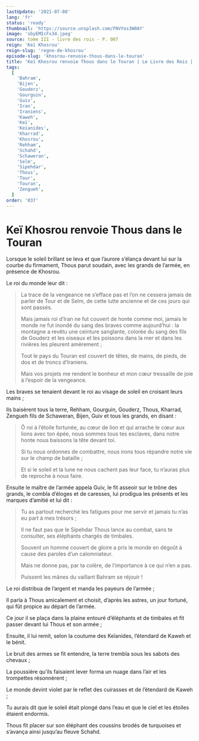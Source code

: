 ```yaml
---
lastUpdate: '2021-07-08'
lang: 'fr'
status: 'ready'
thumbnail: 'https://source.unsplash.com/FNVYos3W0AY'
image: 'sbyEMIcFx34.jpeg'
source: tome III - livre des rois - P. 007
reign: 'Keï Khosrou'
reign-slug: 'regne-de-khosrou'
episode-slug: 'khosrou-renvoie-thous-dans-le-touran'
title: 'Keï Khosrou renvoie Thous dans le Touran | Le Livre des Rois | Shâhnâmeh'
tags:
  [
    'Bahram',
    'Bijen',
    'Gouderz',
    'Gourguin',
    'Guiv',
    'Iran',
    'Iraniens',
    'Kaweh',
    'Keï',
    'Keïanides',
    'Kharrad',
    'Khosrou',
    'Rehham',
    'Schahd',
    'Schaweran',
    'Selm',
    'Sipehdar',
    'Thous',
    'Tour',
    'Touran',
    'Zengueh',
  ]
order: '037'
---
```


<!-- LTeX: language=fr -->

# Keï Khosrou renvoie Thous dans le Touran

Lorsque le soleil brillant se leva et que l’aurore s’élança devant lui sur la courbe du firmament, Thous parut soudain, avec les grands de l’armée, en présence de Khosrou.

Le roi du monde leur dit :

> La trace de la vengeance ne s’efface pas et l’on ne cessera jamais de parler de Tour et de Selm, de cette lutte ancienne et de ces jours qui sont passés.
>
> Mais jamais roi d’Iran ne fut couvert de honte comme moi, jamais le monde ne fut inondé du sang des braves comme aujourd’hui : la montagne a revêtu une ceinture sanglante, colorée du sang des fils de Gouderz et les oiseaux et les poissons dans la mer et dans les rivières les pleurent amèrement ;
>
> Tout le pays du Touran est couvert de têtes, de mains, de pieds, de dos et de troncs d’Iraniens.
>
> Mais vos projets me rendent le bonheur et mon cœur tressaille de joie à l’espoir de la vengeance.

Les braves se tenaient devant le roi au visage de soleil en croisant leurs mains ;

Ils baisèrent tous la terre, Rehham, Gourguin, Gouderz, Thous, Kharrad, Zengueh fils de Schaweran, Bijen, Guiv et tous les grands, en disant :

> Ô roi à l’étoile fortunée, au cœur de lion et qui arrache le cœur aux lions avec ton épée, nous sommes tous tes esclaves, dans notre honte nous baissons la tête devant toi.
>
> Si tu nous ordonnes de combattre, nous irons tous répandre notre vie sur le champ de bataille ;
>
> Et si le soleil et la lune ne nous cachent pas leur face, tu n’auras plus de reproche à nous faire.

Ensuite le maître de l’armée appela Guiv, le fit asseoir sur le trône des grands, le combla d’éloges et de caresses, lui prodigua les présents et les marques d’amitié et lui dit :

> Tu as partout recherché les fatigues pour me servir et jamais tu n’as eu part à mes trésors ;
>
> Il ne faut pas que le Sipehdar Thous lance au combat, sans te consulter, ses éléphants chargés de timbales.
>
> Souvent un homme couvert de gloire a pris le monde en dégoût à cause des paroles d’un calomniateur.
>
> Mais ne donne pas, par ta colère, de l’importance à ce qui n’en a pas.
>
> Puissent les mânes du vaillant Bahram se réjouir !

Le roi distribua de l’argent et manda les payeurs de l’armée ;

Il parla à Thous amicalement et choisit, d’après les astres, un jour fortuné, qui fût propice au départ de l’armée.

Ce jour il se plaça dans la plaine entouré d’éléphants et de timbales et fit passer devant lui Thous et son armée ;

Ensuite, il lui remit, selon la coutume des Keïanides, l’étendard de Kaweh et le bénit.

Le bruit des armes se fit entendre, la terre trembla sous les sabots des chevaux ;

La poussière qu’ils faisaient lever forma un nuage dans l’air et les trompettes résonnèrent ;

Le monde devint violet par le reflet des cuirasses et de l’étendard de Kaweh ;

Tu aurais dit que le soleil était plongé dans l’eau et que le ciel et les étoiles étaient endormis.

Thous fit placer sur son éléphant des coussins brodés de turquoises et s’avança ainsi jusqu’au fleuve Schahd.
